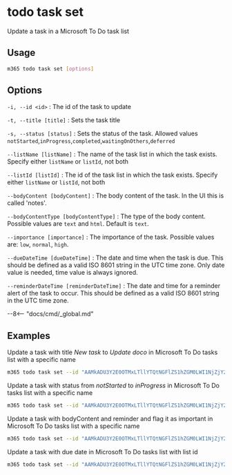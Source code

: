 # todo task set

Update a task in a Microsoft To Do task list

## Usage

```sh
m365 todo task set [options]
```

## Options

`-i, --id <id>`
: The id of the task to update

`-t, --title [title]`
: Sets the task title

`-s, --status [status]`
: Sets the status of the task. Allowed values `notStarted`,`inProgress`,`completed`,`waitingOnOthers`,`deferred`

`--listName [listName]`
: The name of the task list in which the task exists. Specify either `listName` or `listId`, not both

`--listId [listId]`
: The id of the task list in which the task exists. Specify either `listName` or `listId`, not both

`--bodyContent [bodyContent]`
: The body content of the task. In the UI this is called 'notes'.

`--bodyContentType [bodyContentType]`
: The type of the body content. Possible values are `text` and `html`. Default is `text`.

`--importance [importance]`
: The importance of the task. Possible values are: `low`, `normal`, `high`.

`--dueDateTime [dueDateTime]`
: The date and time when the task is due. This should be defined as a valid ISO 8601 string in the UTC time zone. Only date value is needed, time value is always ignored.

`--reminderDateTime [reminderDateTime]`
: The date and time for a reminder alert of the task to occur. This should be defined as a valid ISO 8601 string in the UTC time zone.

--8<-- "docs/cmd/_global.md"

## Examples

Update a task with title _New task_ to _Update doco_ in Microsoft To Do tasks list with a specific name

```sh
m365 todo task set --id "AAMkADU3Y2E0OTMxLTllYTQtNGFlZS1hZGM0LWI1NjZjY2FhM2RhMABGAAAAAADhr7P77n9xS6PdtDemRwpHBwCin1tvQMXzRKN1hQDz2S3VAAAXXsleAACin1tvQMXzRKN1hQDz2S3VAAAXXzr9AAA=" --title "Update doco" --listName "My task list"
```

Update a task with status from _notStarted_ to _inProgress_ in Microsoft To Do tasks list with a specific name

```sh
m365 todo task set --id "AAMkADU3Y2E0OTMxLTllYTQtNGFlZS1hZGM0LWI1NjZjY2FhM2RhMABGAAAAAADhr7P77n9xS6PdtDemRwpHBwCin1tvQMXzRKN1hQDz2S3VAAAXXsleAACin1tvQMXzRKN1hQDz2S3VAAAXXzr9AAA=" --status "inProgress" --listName "My task list"
```

Update a task with bodyContent and reminder and flag it as important in Microsoft To Do tasks list with a specific name

```sh
m365 todo task set --id "AAMkADU3Y2E0OTMxLTllYTQtNGFlZS1hZGM0LWI1NjZjY2FhM2RhMABGAAAAAADhr7P77n9xS6PdtDemRwpHBwCin1tvQMXzRKN1hQDz2S3VAAAXXsleAACin1tvQMXzRKN1hQDz2S3VAAAXXzr9AAA=" --listName "My task list" --bodyContent "I should not forget this" --reminderDateTime 2023-01-01T12:00:00Z --importance high
```

Update a task with due date in Microsoft To Do tasks list with list id

```sh
m365 todo task set --id "AAMkADU3Y2E0OTMxLTllYTQtNGFlZS1hZGM0LWI1NjZjY2FhM2RhMABGAAAAAADhr7P77n9xS6PdtDemRwpHBwCin1tvQMXzRKN1hQDz2S3VAAAXXsleAACin1tvQMXzRKN1hQDz2S3VAAAXXzr9AAA=" --listId "AQMkADlhMTRkOGEzLWQ1M2QtNGVkNS04NjdmLWU0NzJhMjZmZWNmMwAuAAADKvwNgAMNPE_zFNRJXVrU1wEAhHKQZHItDEOVCn8U3xuA2AABmQeVPwAAAA==" --dueDateTime 2023-01-01
```
